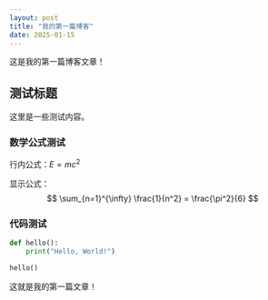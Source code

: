 ```yaml
---
layout: post
title: "我的第一篇博客"
date: 2025-01-15
---
```


这是我的第一篇博客文章！

## 测试标题

这里是一些测试内容。

### 数学公式测试

行内公式：$E = mc^2$

显示公式：
$$
\sum_{n=1}^{\infty} \frac{1}{n^2} = \frac{\pi^2}{6}
$$

### 代码测试

```python
def hello():
    print("Hello, World!")

hello()
```

这就是我的第一篇文章！
